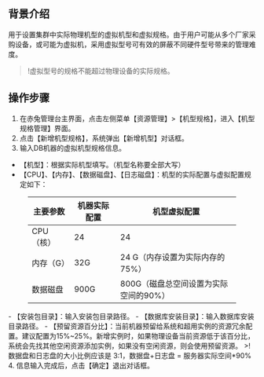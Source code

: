 ## 背景介绍
用于设置集群中实际物理机型的虚拟机型和虚拟规格。由于用户可能从多个厂家采购设备，或可能为虚拟机，采用虚拟型号可有效的屏蔽不同硬件型号带来的管理难度。
>!虚拟型号的规格不能超过物理设备的实际规格。

## 操作步骤
1. 在赤兔管理台主界面，点击左侧菜单【资源管理】>【机型规格】，进入【机型规格管理】界面。
2. 点击【新增机型规格】，系统弹出【新增机型】对话框。
3. 输入DB机器的虚拟机型规格信息。
 - 【机型】：根据实际机型填写。（机型名称要全部大写）
 - 【CPU】、【内存】、【数据磁盘】、【日志磁盘】：机型的实际配置与虚拟配置规定如下：
 <figure><table>
<thead>
<tr><th>主要参数</th><th>机器实际配置</th><th>机型虚拟配置</th></tr></thead>
<tbody><tr><td>CPU（核）</td><td>24</td><td>24</td></tr><tr><td>内存（G）</td><td>32G</td><td>24 G（内存设置为实际内存的75%）</td></tr><tr><td>数据磁盘</td><td>900G</td><td>800G（磁盘总空间设置为实际空间的90%）</td></tr></tbody>
</table></figure>
 - 【安装包目录】：输入安装包目录路径。
 - 【数据库安装目录】：输入数据库安装目录路径。
 - 【预留资源百分比】：当前机器预留给系统和超用实例的资源冗余配置。建议配置为15%~25%。新增实例时，如果物理设备当前资源低于该百分比，系统会先找其他空闲资源添加实例，如果没有空闲资源，则会使用预留资源。
>!数据盘和日志盘的大小比例应该是 3:1，数据盘+日志盘 = 服务器实际空间*90%
4. 信息输入完成后，点击【确定】退出对话框。

